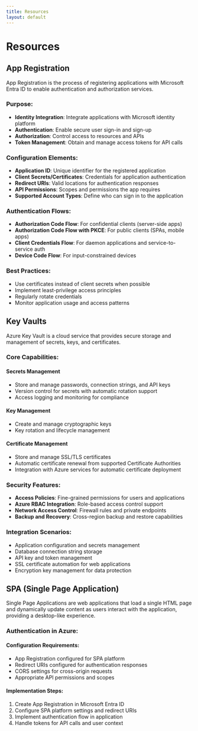 ```yaml
--- 
title: Resources
layout: default
---
```


# Resources

## App Registration

App Registration is the process of registering applications with Microsoft Entra ID to enable authentication and authorization services.

### Purpose:
- **Identity Integration**: Integrate applications with Microsoft identity platform
- **Authentication**: Enable secure user sign-in and sign-up
- **Authorization**: Control access to resources and APIs
- **Token Management**: Obtain and manage access tokens for API calls

### Configuration Elements:
- **Application ID**: Unique identifier for the registered application
- **Client Secrets/Certificates**: Credentials for application authentication
- **Redirect URIs**: Valid locations for authentication responses
- **API Permissions**: Scopes and permissions the app requires
- **Supported Account Types**: Define who can sign in to the application

### Authentication Flows:
- **Authorization Code Flow**: For confidential clients (server-side apps)
- **Authorization Code Flow with PKCE**: For public clients (SPAs, mobile apps)
- **Client Credentials Flow**: For daemon applications and service-to-service auth
- **Device Code Flow**: For input-constrained devices

### Best Practices:
- Use certificates instead of client secrets when possible
- Implement least-privilege access principles
- Regularly rotate credentials
- Monitor application usage and access patterns

## Key Vaults

Azure Key Vault is a cloud service that provides secure storage and management of secrets, keys, and certificates.

### Core Capabilities:

#### Secrets Management
- Store and manage passwords, connection strings, and API keys
- Version control for secrets with automatic rotation support
- Access logging and monitoring for compliance

#### Key Management
- Create and manage cryptographic keys
- Key rotation and lifecycle management

#### Certificate Management
- Store and manage SSL/TLS certificates
- Automatic certificate renewal from supported Certificate Authorities
- Integration with Azure services for automatic certificate deployment

### Security Features:
- **Access Policies**: Fine-grained permissions for users and applications
- **Azure RBAC Integration**: Role-based access control support
- **Network Access Control**: Firewall rules and private endpoints
- **Backup and Recovery**: Cross-region backup and restore capabilities

### Integration Scenarios:
- Application configuration and secrets management
- Database connection string storage
- API key and token management
- SSL certificate automation for web applications
- Encryption key management for data protection

## SPA (Single Page Application)

Single Page Applications are web applications that load a single HTML page and dynamically update content as users interact with the application, providing a desktop-like experience.

### Authentication in Azure:

#### 

#### Configuration Requirements:
- App Registration configured for SPA platform
- Redirect URIs configured for authentication responses
- CORS settings for cross-origin requests
- Appropriate API permissions and scopes

#### Implementation Steps:
1. Create App Registration in Microsoft Entra ID
2. Configure SPA platform settings and redirect URIs
4. Implement authentication flow in application
5. Handle tokens for API calls and user context
